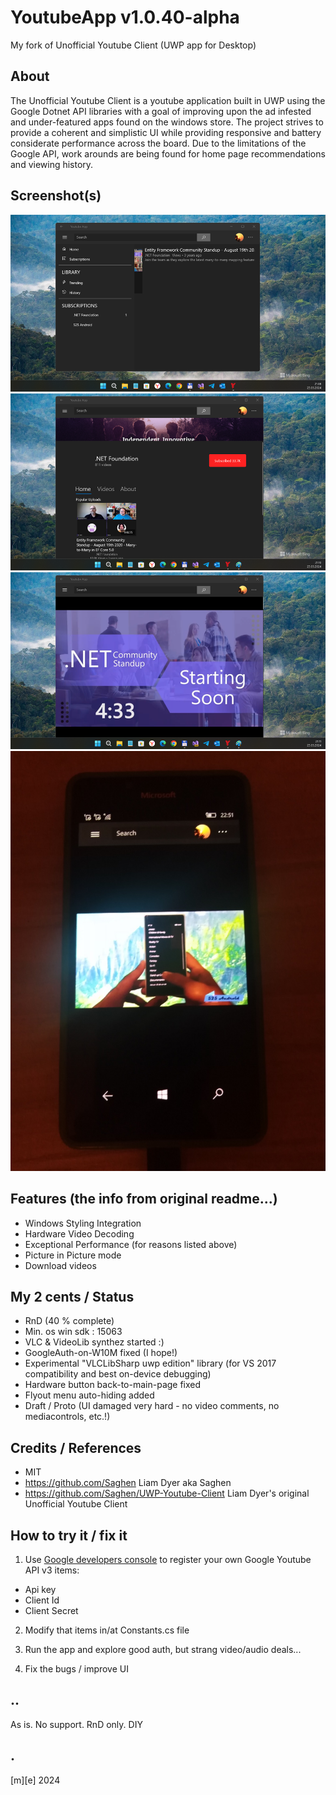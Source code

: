 # YoutubeApp v1.0.40-alpha
My fork of Unofficial Youtube Client (UWP app for Desktop)

## About
The Unofficial Youtube Client is a youtube application built in UWP using the Google Dotnet API libraries with a goal of improving upon the ad infested and under-featured apps found on the windows store. The project strives to provide a coherent and simplistic UI while providing responsive and battery considerate performance across the board. Due to the limitations of the Google API, work arounds are being found for home page recommendations and viewing history.

## Screenshot(s)
![Win11Tiny](Images/shot01.png)
![Win11Tiny](Images/shot02.png)
![Win11Tiny](Images/shot03.png)
![W10M](Images/shot04.png)

## Features (the info from original readme...)
- Windows Styling Integration
- Hardware Video Decoding
- Exceptional Performance (for reasons listed above)
- Picture in Picture mode
- Download videos

## My 2 cents / Status 
- RnD (40 % complete)
- Min. os win sdk : 15063
- VLC & VideoLib synthez started :)
- GoogleAuth-on-W10M fixed (I hope!)
- Experimental "VLCLibSharp uwp edition" library (for VS 2017 compatibility and best on-device debugging)
- Hardware button back-to-main-page fixed
- Flyout menu auto-hiding added 
- Draft / Proto (UI damaged very hard - no video comments, no mediacontrols, etc.!)


## Credits / References
- MIT
- https://github.com/Saghen  Liam Dyer aka Saghen
- https://github.com/Saghen/UWP-Youtube-Client  Liam Dyer's original Unofficial Youtube Client

## How to try it / fix it
1. Use [Google developers console](https://console.developers.google.com/) to register your own Google Youtube API v3 items:
- Api key
- Client Id
- Client Secret

2. Modify that items in/at Constants.cs file

3. Run the app and explore good auth, but strang video/audio deals... 

4. Fix the bugs / improve UI


## ..
As is. No support. RnD only. DIY

## .
[m][e] 2024


